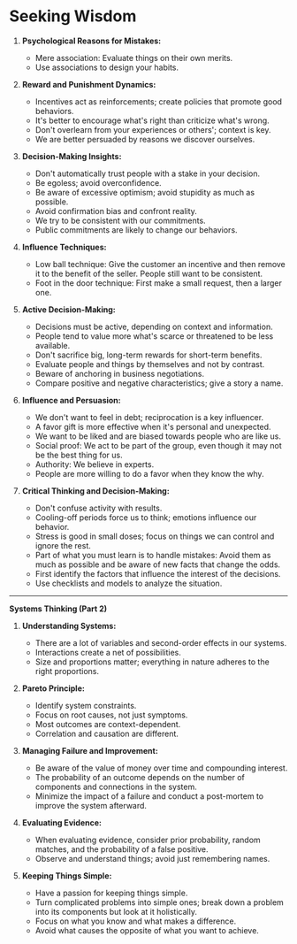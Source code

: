 # Seeking Wisdom

1. **Psychological Reasons for Mistakes:**
   - Mere association: Evaluate things on their own merits.
   - Use associations to design your habits.

2. **Reward and Punishment Dynamics:**
   - Incentives act as reinforcements; create policies that promote good behaviors.
   - It's better to encourage what's right than criticize what's wrong.
   - Don't overlearn from your experiences or others'; context is key.
   - We are better persuaded by reasons we discover ourselves.

3. **Decision-Making Insights:**
   - Don't automatically trust people with a stake in your decision.
   - Be egoless; avoid overconfidence.
   - Be aware of excessive optimism; avoid stupidity as much as possible.
   - Avoid confirmation bias and confront reality.
   - We try to be consistent with our commitments.
   - Public commitments are likely to change our behaviors.

4. **Influence Techniques:**
   - Low ball technique: Give the customer an incentive and then remove it to the benefit of the seller. People still want to be consistent.
   - Foot in the door technique: First make a small request, then a larger one.

5. **Active Decision-Making:**
   - Decisions must be active, depending on context and information.
   - People tend to value more what's scarce or threatened to be less available.
   - Don't sacrifice big, long-term rewards for short-term benefits.
   - Evaluate people and things by themselves and not by contrast.
   - Beware of anchoring in business negotiations.
   - Compare positive and negative characteristics; give a story a name.

6. **Influence and Persuasion:**
   - We don't want to feel in debt; reciprocation is a key influencer.
   - A favor gift is more effective when it's personal and unexpected.
   - We want to be liked and are biased towards people who are like us.
   - Social proof: We act to be part of the group, even though it may not be the best thing for us.
   - Authority: We believe in experts.
   - People are more willing to do a favor when they know the why.

7. **Critical Thinking and Decision-Making:**
   - Don't confuse activity with results.
   - Cooling-off periods force us to think; emotions influence our behavior.
   - Stress is good in small doses; focus on things we can control and ignore the rest.
   - Part of what you must learn is to handle mistakes: Avoid them as much as possible and be aware of new facts that change the odds.
   - First identify the factors that influence the interest of the decisions.
   - Use checklists and models to analyze the situation.

---

**Systems Thinking (Part 2)**

1. **Understanding Systems:**
   - There are a lot of variables and second-order effects in our systems.
   - Interactions create a net of possibilities.
   - Size and proportions matter; everything in nature adheres to the right proportions.

2. **Pareto Principle:**
   - Identify system constraints.
   - Focus on root causes, not just symptoms.
   - Most outcomes are context-dependent.
   - Correlation and causation are different.

3. **Managing Failure and Improvement:**
   - Be aware of the value of money over time and compounding interest.
   - The probability of an outcome depends on the number of components and connections in the system.
   - Minimize the impact of a failure and conduct a post-mortem to improve the system afterward.

4. **Evaluating Evidence:**
   - When evaluating evidence, consider prior probability, random matches, and the probability of a false positive.
   - Observe and understand things; avoid just remembering names.

5. **Keeping Things Simple:**
   - Have a passion for keeping things simple.
   - Turn complicated problems into simple ones; break down a problem into its components but look at it holistically.
   - Focus on what you know and what makes a difference.
   - Avoid what causes the opposite of what you want to achieve.